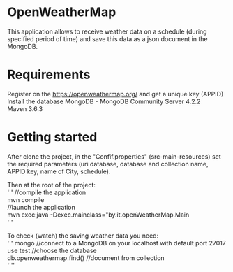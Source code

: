# OpenWeatherMap
This application allows to receive weather data on a schedule (during specified period of time) and save this data as a json document in the MongoDB.



# Requirements

 Register on the <https://openweathermap.org/> and get a unique key (APPID)  
 Install the database MongoDB - MongoDB Community Server 4.2.2  
 Maven 3.6.3


# Getting started
  
After clone the project, in the "Confif.properties" (src-main-resources) set the required parameters (uri database, database and collection name, APPID key, name of City, schedule).  

Then at the root of the project:  
     '''
     //compile the application   
     mvn compile   
     //launch the application    
     mvn exec:java -Dexec.mainclass="by.it.openWeatherMap.Main  
     '''

To check (watch) the saving weather data you need:  
'''
      mongo //connect to a MongoDB on your localhost with default port 27017  
      use test //choose the database  
      db.openweathermap.find() //document from collection   
      ''''
